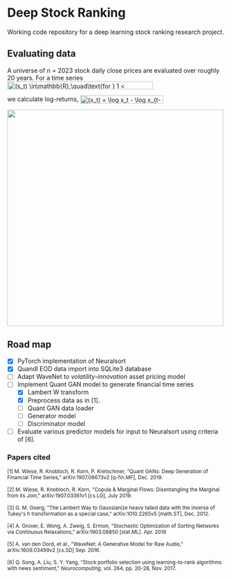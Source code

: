 # Deep Stock Ranking

Working code repository for a deep learning stock ranking research project.

## Evaluating data

A universe of n = 2023 stock daily close prices are evaluated over roughly 20 years. For a time series
<img src="https://quicklatex.com/cache3/92/ql_48b66da56f8e93f8695622ca32977d92_l3.png" align="center" border="0" alt="(s_t) \in\mathbb{R},\quad\text{for } 1 < t\in\mathbb{Z}," width="337" height="18" />

we calculate log-returns,
<img src="http://www.sciweavers.org/tex2img.php?eq=%28x_t%29%20%3D%20%5Clog%20x_t%20-%20%5Clog%20x_%7Bt-1%7D.&bc=White&fc=Black&im=png&fs=12&ff=arev&edit=0" align="center" border="0" alt="(x_t) = \log x_t - \log x_{t-1}." width="192" height="19" />

<img src="https://raw.githubusercontent.com/jmnel/neuralsort/master/figures/figure1-1.png" align="center" width="500" height="500" />

## Road map

- [x] PyTorch implementation of Neuralsort
- [x] Quandl EOD data import into SQLite3 database
- [ ] Adapt WaveNet to *volatility-innovation* asset pricing model 
- [ ] Implement Quant GAN model to generate financial time series
  - [x] Lambert W transform
  - [x] Preprocess data as in [1].
  - [ ] Quant GAN data loader
  - [ ] Generator model
  - [ ] Discriminator model
- [ ] Evaluate various predictor models for input to Neuralsort using criteria of [6].

### Papers cited

<sup>[1] M. Wiese, R. Knobloch, R. Korn, P. Kretschmer, "Quant GANs: Deep Generation of Financial Time Series," arXiv:1907.06673v2 [q-fin.MF], Dec. 2019.</sup>

<sup>[2] M. Wiese, R. Knobloch, R. Korn, "Copula & Marginal Flows: Disentangling the Marginal from its Join," arXiv:1907.03361v1 [cs.LG], July 2019.</sup>

<sup>[3] G. M. Goerg, "The Lambert Way to Gaussianize heavy tailed data with the inverse of Tukey's h transformation as a special case," arXiv:1010.2265v5 [math.ST], Dec. 2012.</sup>

<sup>[4] A. Grover, E. Wong, A. Zweig, S. Ermon, "Stochastic Optimization of Sorting Networks via Continuous Relaxations," arXiv:1903.08850 [stat.ML]. Apr. 2019</sup>

<sup>[5] A. van den  Oord, et al., "WaveNet: A Generative Model for Raw Audio," arXiv:1609.03499v2 [cs.SD] Sep. 2016.</sup>

<sup>[6] Q. Song, A. Liu, S. Y. Yang, "Stock portfolio selection using learning-to-rank algorithms with news sentiment," *Neurocomputing*, vol. 264, pp. 20-28, Nov. 2017.</sup>

